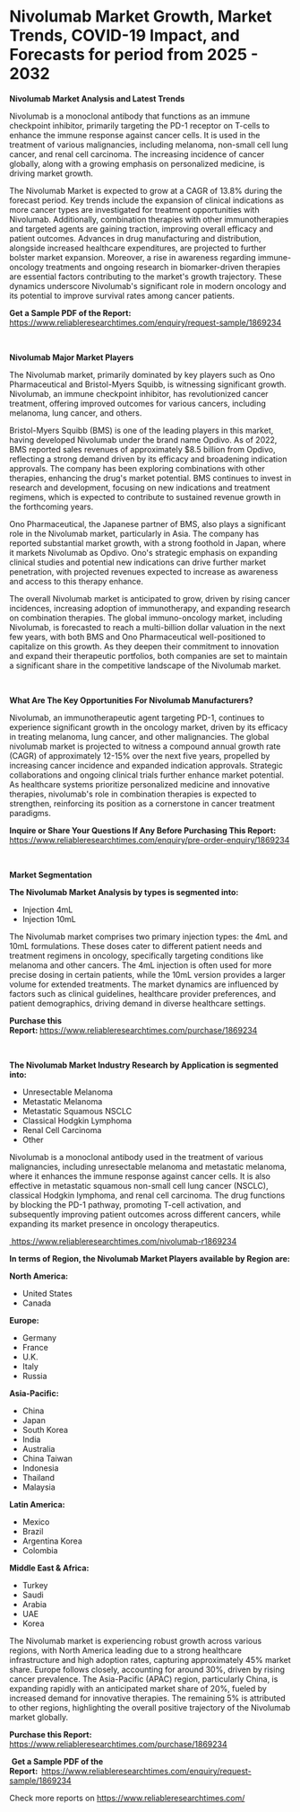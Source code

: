 <p><h1>Nivolumab Market Growth, Market Trends, COVID-19 Impact, and Forecasts for period from 2025 - 2032</h1></p><p><strong>Nivolumab Market Analysis and Latest Trends</strong></p>
<p><p>Nivolumab is a monoclonal antibody that functions as an immune checkpoint inhibitor, primarily targeting the PD-1 receptor on T-cells to enhance the immune response against cancer cells. It is used in the treatment of various malignancies, including melanoma, non-small cell lung cancer, and renal cell carcinoma. The increasing incidence of cancer globally, along with a growing emphasis on personalized medicine, is driving market growth.</p><p>The Nivolumab Market is expected to grow at a CAGR of 13.8% during the forecast period. Key trends include the expansion of clinical indications as more cancer types are investigated for treatment opportunities with Nivolumab. Additionally, combination therapies with other immunotherapies and targeted agents are gaining traction, improving overall efficacy and patient outcomes. Advances in drug manufacturing and distribution, alongside increased healthcare expenditures, are projected to further bolster market expansion. Moreover, a rise in awareness regarding immune-oncology treatments and ongoing research in biomarker-driven therapies are essential factors contributing to the market's growth trajectory. These dynamics underscore Nivolumab's significant role in modern oncology and its potential to improve survival rates among cancer patients.</p></p>
<p><strong>Get a Sample PDF of the Report:&nbsp;</strong> <a href="https://www.reliableresearchtimes.com/enquiry/request-sample/1869234?utm_campaign=2609&utm_medium=2&utm_source=Github&utm_content=ia&utm_term=08032025&utm_id=nivolumab">https://www.reliableresearchtimes.com/enquiry/request-sample/1869234</a></p>
<p>&nbsp;</p>
<p><strong>Nivolumab Major Market Players</strong></p>
<p><p>The Nivolumab market, primarily dominated by key players such as Ono Pharmaceutical and Bristol-Myers Squibb, is witnessing significant growth. Nivolumab, an immune checkpoint inhibitor, has revolutionized cancer treatment, offering improved outcomes for various cancers, including melanoma, lung cancer, and others.</p><p>Bristol-Myers Squibb (BMS) is one of the leading players in this market, having developed Nivolumab under the brand name Opdivo. As of 2022, BMS reported sales revenues of approximately $8.5 billion from Opdivo, reflecting a strong demand driven by its efficacy and broadening indication approvals. The company has been exploring combinations with other therapies, enhancing the drug's market potential. BMS continues to invest in research and development, focusing on new indications and treatment regimens, which is expected to contribute to sustained revenue growth in the forthcoming years.</p><p>Ono Pharmaceutical, the Japanese partner of BMS, also plays a significant role in the Nivolumab market, particularly in Asia. The company has reported substantial market growth, with a strong foothold in Japan, where it markets Nivolumab as Opdivo. Ono's strategic emphasis on expanding clinical studies and potential new indications can drive further market penetration, with projected revenues expected to increase as awareness and access to this therapy enhance.</p><p>The overall Nivolumab market is anticipated to grow, driven by rising cancer incidences, increasing adoption of immunotherapy, and expanding research on combination therapies. The global immuno-oncology market, including Nivolumab, is forecasted to reach a multi-billion dollar valuation in the next few years, with both BMS and Ono Pharmaceutical well-positioned to capitalize on this growth. As they deepen their commitment to innovation and expand their therapeutic portfolios, both companies are set to maintain a significant share in the competitive landscape of the Nivolumab market.</p></p>
<p>&nbsp;</p>
<p><strong>What Are The Key Opportunities For Nivolumab Manufacturers?</strong></p>
<p><p>Nivolumab, an immunotherapeutic agent targeting PD-1, continues to experience significant growth in the oncology market, driven by its efficacy in treating melanoma, lung cancer, and other malignancies. The global nivolumab market is projected to witness a compound annual growth rate (CAGR) of approximately 12-15% over the next five years, propelled by increasing cancer incidence and expanded indication approvals. Strategic collaborations and ongoing clinical trials further enhance market potential. As healthcare systems prioritize personalized medicine and innovative therapies, nivolumab's role in combination therapies is expected to strengthen, reinforcing its position as a cornerstone in cancer treatment paradigms.</p></p>
<p><strong>Inquire or Share Your Questions If Any Before Purchasing This Report:</strong> <a href="https://www.reliableresearchtimes.com/enquiry/pre-order-enquiry/1869234?utm_campaign=2609&utm_medium=2&utm_source=Github&utm_content=ia&utm_term=08032025&utm_id=nivolumab">https://www.reliableresearchtimes.com/enquiry/pre-order-enquiry/1869234</a></p>
<p>&nbsp;</p>
<p><strong>Market Segmentation</strong></p>
<p><strong>The Nivolumab Market Analysis by types is segmented into:</strong></p>
<p><ul><li>Injection 4mL</li><li>Injection 10mL</li></ul></p>
<p><p>The Nivolumab market comprises two primary injection types: the 4mL and 10mL formulations. These doses cater to different patient needs and treatment regimens in oncology, specifically targeting conditions like melanoma and other cancers. The 4mL injection is often used for more precise dosing in certain patients, while the 10mL version provides a larger volume for extended treatments. The market dynamics are influenced by factors such as clinical guidelines, healthcare provider preferences, and patient demographics, driving demand in diverse healthcare settings.</p></p>
<p><strong>Purchase this Report:&nbsp;</strong><a href="https://www.reliableresearchtimes.com/purchase/1869234?utm_campaign=2609&utm_medium=2&utm_source=Github&utm_content=ia&utm_term=08032025&utm_id=nivolumab">https://www.reliableresearchtimes.com/purchase/1869234</a></p>
<p>&nbsp;</p>
<p><strong>The Nivolumab Market Industry Research by Application is segmented into:</strong></p>
<p><ul><li>Unresectable Melanoma</li><li>Metastatic Melanoma</li><li>Metastatic Squamous NSCLC</li><li>Classical Hodgkin Lymphoma</li><li>Renal Cell Carcinoma</li><li>Other</li></ul></p>
<p><p>Nivolumab is a monoclonal antibody used in the treatment of various malignancies, including unresectable melanoma and metastatic melanoma, where it enhances the immune response against cancer cells. It is also effective in metastatic squamous non-small cell lung cancer (NSCLC), classical Hodgkin lymphoma, and renal cell carcinoma. The drug functions by blocking the PD-1 pathway, promoting T-cell activation, and subsequently improving patient outcomes across different cancers, while expanding its market presence in oncology therapeutics.</p></p>
<p><a href="https://www.reliableresearchtimes.com/nivolumab-r1869234?utm_campaign=2609&utm_medium=2&utm_source=Github&utm_content=ia&utm_term=08032025&utm_id=nivolumab">&nbsp;https://www.reliableresearchtimes.com/nivolumab-r1869234</a></p>
<p><strong>In terms of Region, the Nivolumab Market Players available by Region are:</strong></p>
<p>
    <p> <strong> North America: </strong>
        <ul>
            <li>United States</li>
            <li>Canada</li>
        </ul>
        </p> 
    <p> <strong> Europe: </strong>
        <ul>
            <li>Germany</li>
            <li>France</li>
            <li>U.K.</li>
            <li>Italy</li>
            <li>Russia</li>
        </ul>
        </p> 
    <p> <strong> Asia-Pacific: </strong>
        <ul>
            <li>China</li>
            <li>Japan</li>
            <li>South Korea</li>
            <li>India</li>
            <li>Australia</li>
            <li>China Taiwan</li>
            <li>Indonesia</li>
            <li>Thailand</li>
            <li>Malaysia</li>
        </ul>
        </p> 
    <p> <strong> Latin America: </strong>
        <ul>
            <li>Mexico</li>
            <li>Brazil</li>
            <li>Argentina Korea</li>
            <li>Colombia</li>
        </ul>
        </p> 
    <p> <strong> Middle East & Africa: </strong>
        <ul>
            <li>Turkey</li>
            <li>Saudi</li>
            <li>Arabia</li>
            <li>UAE</li>
            <li>Korea</li>
        </ul>
    </p>
    </p>
<p><p>The Nivolumab market is experiencing robust growth across various regions, with North America leading due to a strong healthcare infrastructure and high adoption rates, capturing approximately 45% market share. Europe follows closely, accounting for around 30%, driven by rising cancer prevalence. The Asia-Pacific (APAC) region, particularly China, is expanding rapidly with an anticipated market share of 20%, fueled by increased demand for innovative therapies. The remaining 5% is attributed to other regions, highlighting the overall positive trajectory of the Nivolumab market globally.</p></p>
<p><strong>Purchase this Report: </strong><a href="https://www.reliableresearchtimes.com/purchase/1869234?utm_campaign=2609&utm_medium=2&utm_source=Github&utm_content=ia&utm_term=08032025&utm_id=nivolumab">https://www.reliableresearchtimes.com/purchase/1869234</a></p>
<p>&nbsp;<strong>Get a Sample PDF of the Report:&nbsp;&nbsp;</strong><a href="https://www.reliableresearchtimes.com/enquiry/request-sample/1869234?utm_campaign=2609&utm_medium=2&utm_source=Github&utm_content=ia&utm_term=08032025&utm_id=nivolumab">https://www.reliableresearchtimes.com/enquiry/request-sample/1869234</a></p>
<p><strong></strong></p>
<p>Check more reports on <a href="https://www.reliableresearchtimes.com/?utm_campaign=2609&utm_medium=2&utm_source=Github&utm_content=ia&utm_term=08032025&utm_id=nivolumab">https://www.reliableresearchtimes.com/</a></p>